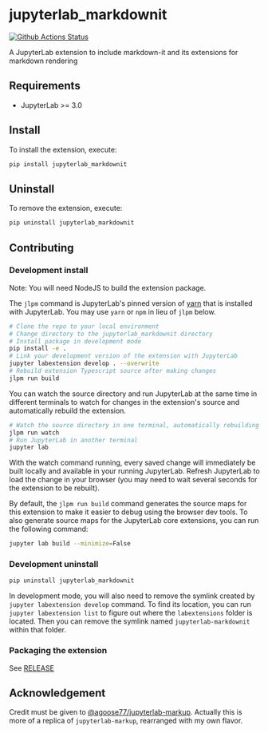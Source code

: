 # jupyterlab_markdownit

[![Github Actions Status](https://github.com/github_username/jupyterlab-markdownit/workflows/Build/badge.svg)](https://github.com/github_username/jupyterlab-markdownit/actions/workflows/build.yml)

A JupyterLab extension to include markdown-it and its extensions for markdown rendering



## Requirements

* JupyterLab >= 3.0

## Install

To install the extension, execute:

```bash
pip install jupyterlab_markdownit
```

## Uninstall

To remove the extension, execute:

```bash
pip uninstall jupyterlab_markdownit
```


## Contributing

### Development install

Note: You will need NodeJS to build the extension package.

The `jlpm` command is JupyterLab's pinned version of
[yarn](https://yarnpkg.com/) that is installed with JupyterLab. You may use
`yarn` or `npm` in lieu of `jlpm` below.

```bash
# Clone the repo to your local environment
# Change directory to the jupyterlab_markdownit directory
# Install package in development mode
pip install -e .
# Link your development version of the extension with JupyterLab
jupyter labextension develop . --overwrite
# Rebuild extension Typescript source after making changes
jlpm run build
```

You can watch the source directory and run JupyterLab at the same time in different terminals to watch for changes in the extension's source and automatically rebuild the extension.

```bash
# Watch the source directory in one terminal, automatically rebuilding when needed
jlpm run watch
# Run JupyterLab in another terminal
jupyter lab
```

With the watch command running, every saved change will immediately be built locally and available in your running JupyterLab. Refresh JupyterLab to load the change in your browser (you may need to wait several seconds for the extension to be rebuilt).

By default, the `jlpm run build` command generates the source maps for this extension to make it easier to debug using the browser dev tools. To also generate source maps for the JupyterLab core extensions, you can run the following command:

```bash
jupyter lab build --minimize=False
```

### Development uninstall

```bash
pip uninstall jupyterlab_markdownit
```

In development mode, you will also need to remove the symlink created by `jupyter labextension develop`
command. To find its location, you can run `jupyter labextension list` to figure out where the `labextensions`
folder is located. Then you can remove the symlink named `jupyterlab-markdownit` within that folder.

### Packaging the extension

See [RELEASE](RELEASE.md)


## Acknowledgement 

Credit must be given to [@agoose77/jupyterlab-markup](https://github.com/agoose77/jupyterlab-markup). Actually this is more of a replica of `jupyterlab-markup`, rearranged with my own flavor.